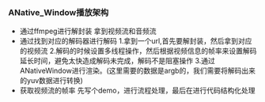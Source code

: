 ### ANative_Window播放架构
* 通过ffmpeg进行解封装 拿到视频流和音频流
* 通过找到对应的解码器进行解码
1.拿到一个url,首先要解封装，然后拿到对应的视频流
2.解码的时候设置多线程操作，然后根据视频信息的帧率来设置解码延长时间，避免太快造成解码未完成，解码不是阻塞操作
3.通过ANativeWindow进行渲染。(这里需要的数据是argb的，我们需要将解码出来的yuv数据进行转换)
* 获取视频流的帧率
先写个demo，进行流程处理，最后在进行代码结构化处理